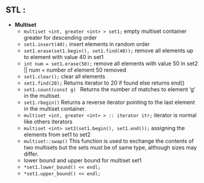 ## STL :
  * **Multiset**
    * `multiset <int, greater <int> > set1;` empty multiset container greater for descending order
	 * `set1.insert(40);` insert elements in random order
    * `set1.erase(set1.begin(), set1.find(40));` remove all elements up to element with value 40 in set1
	* `int num = set1.erase(50);` remove all elements with value 50 in set2 || num = number of element 50 removed
	* `set1.clear();` clear all elements
    * `set1.find(20);` Returns iterator to 20 if found else returns end()
    * `set1.count(const g) ` Returns the number of matches to element ‘g’ in the multiset.
    * `set1.rbegin()` Returns a reverse iterator pointing to the last element in the multiset container.
    * `multiset <int, greater <int> > :: iterator itr;` iterator is normal like others iterators
	 * `multiset <int> set2(set1.begin(), set1.end());` assigning the elements from set1 to set2	
    * `multiset::swap()` This function is used to exchange the contents of two multisets but the sets must be of same type, although sizes may differ.
	 * lower bound and upper bound for multiset set1
     * `*set1.lower_bound() << endl;`
     * `*set1.upper_bound() << endl;`
